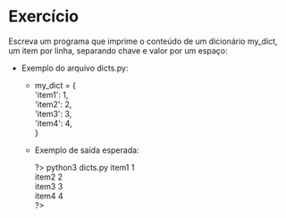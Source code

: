 # Exercício

Escreva um programa que imprime o conteúdo de um dicionário my_dict, um item
por linha, separando chave e valor por um espaço:

 - Exemplo do arquivo dicts.py:

    - my_dict = {<br />
        'item1': 1,<br />
        'item2': 2,<br />
        'item3': 3,<br />
        'item4': 4,<br />
      }

    - Exemplo de saída esperada:

      ?> python3 dicts.py
        item1 1 <br />
        item2 2 <br />
        item3 3 <br />
        item4 4 <br />
      ?>